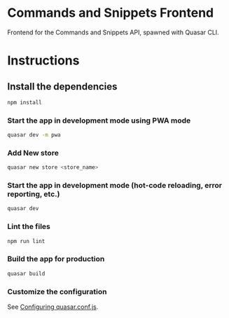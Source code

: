 # Commands and Snippets Frontend 

Frontend for the Commands and Snippets API, spawned with Quasar CLI. 

# Instructions

## Install the dependencies
```bash
npm install
```

### Start the app in development mode using PWA mode

```bash
quasar dev -m pwa
```
### Add New store

```bash
quasar new store <store_name>
```

### Start the app in development mode (hot-code reloading, error reporting, etc.)
```bash
quasar dev
```

### Lint the files
```bash
npm run lint
```

### Build the app for production
```bash
quasar build
```

### Customize the configuration
See [Configuring quasar.conf.js](https://quasar.dev/quasar-cli/quasar-conf-js).
